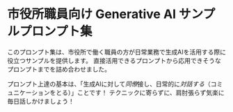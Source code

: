 # 市役所職員向け Generative AI サンプルプロンプト集

このプロンプト集は、市役所で働く職員の方が日常業務で生成AIを活用する際に役立つサンプルを提供します。
直接活用できるプロンプトから応用できそうなプロンプトまでを詰め合わせました。

プロンプト上達の基本は、「生成AIに対して*同僚*接し、日常的に*対話する*（コミュニケーションをとる）」ことです！
テクニックに寄らずに、肩肘張らず気楽に毎日話しかけましょう！
